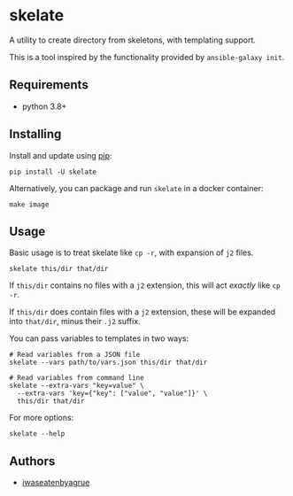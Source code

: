 skelate
========

A utility to create directory from skeletons, with templating support.

This is a tool inspired by the functionality provided by `ansible-galaxy init`.

Requirements
------------

* python 3.8+

Installing
-----------

Install and update using [pip](https://pip.pypa.io/en/stable/quickstart/):

```
pip install -U skelate
```

Alternatively, you can package and run `skelate` in a docker container:

```
make image
```

Usage
------

Basic usage is to treat skelate like `cp -r`, with expansion of `j2` files.

```
skelate this/dir that/dir
```

If `this/dir` contains no files with a `j2` extension, this will act _exactly_
like `cp -r`.

If `this/dir` does contain files with a `j2` extension, these will be expanded
into `that/dir`, minus their `.j2` suffix.

You can pass variables to templates in two ways:

```
# Read variables from a JSON file
skelate --vars path/to/vars.json this/dir that/dir

# Read variables from command line
skelate --extra-vars "key=value" \
  --extra-vars 'key={"key": ["value", "value"]}' \
  this/dir that/dir
```

For more options:

```
skelate --help
```



Authors
--------

* [iwaseatenbyagrue](https://gitlab.com/iwaseatenbyagrue)
